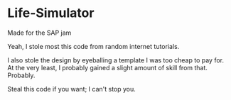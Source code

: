 # Life-Simulator
Made for the SAP jam

Yeah, I stole most this code from random internet tutorials.

I also stole the design by eyeballing a template I was too cheap to pay for.
At the very least, I probably gained a slight amount of skill from that.
Probably.


Steal this code if you want; I can't stop you.
